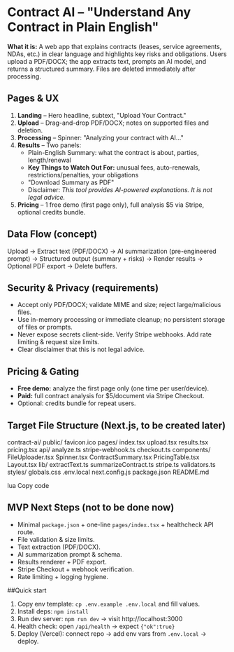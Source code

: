 # Contract AI – "Understand Any Contract in Plain English"

**What it is:** A web app that explains contracts (leases, service agreements, NDAs, etc.) in clear language and highlights key risks and obligations. Users upload a PDF/DOCX; the app extracts text, prompts an AI model, and returns a structured summary. Files are deleted immediately after processing.

## Pages & UX
1. **Landing** – Hero headline, subtext, "Upload Your Contract."
2. **Upload** – Drag-and-drop PDF/DOCX; notes on supported files and deletion.
3. **Processing** – Spinner: "Analyzing your contract with AI…"
4. **Results** – Two panels:
   - Plain-English Summary: what the contract is about, parties, length/renewal
   - **Key Things to Watch Out For:** unusual fees, auto-renewals, restrictions/penalties, your obligations
   - "Download Summary as PDF"
   - Disclaimer: *This tool provides AI-powered explanations. It is not legal advice.*
5. **Pricing** – 1 free demo (first page only), full analysis $5 via Stripe, optional credits bundle.

## Data Flow (concept)
Upload → Extract text (PDF/DOCX) → AI summarization (pre-engineered prompt) → Structured output (summary + risks) → Render results → Optional PDF export → Delete buffers.

## Security & Privacy (requirements)
- Accept only PDF/DOCX; validate MIME and size; reject large/malicious files.
- Use in-memory processing or immediate cleanup; no persistent storage of files or prompts.
- Never expose secrets client-side. Verify Stripe webhooks. Add rate limiting & request size limits.
- Clear disclaimer that this is not legal advice.

## Pricing & Gating
- **Free demo:** analyze the first page only (one time per user/device).
- **Paid:** full contract analysis for $5/document via Stripe Checkout.
- Optional: credits bundle for repeat users.

## Target File Structure (Next.js, to be created later)
contract-ai/
public/
favicon.ico
pages/
index.tsx
upload.tsx
results.tsx
pricing.tsx
api/
analyze.ts
stripe-webhook.ts
checkout.ts
components/
FileUploader.tsx
Spinner.tsx
ContractSummary.tsx
PricingTable.tsx
Layout.tsx
lib/
extractText.ts
summarizeContract.ts
stripe.ts
validators.ts
styles/
globals.css
.env.local
next.config.js
package.json
README.md

lua
Copy code

## MVP Next Steps (not to be done now)
- Minimal `package.json` + one-line `pages/index.tsx` + healthcheck API route.
- File validation & size limits.
- Text extraction (PDF/DOCX).
- AI summarization prompt & schema.
- Results renderer + PDF export.
- Stripe Checkout + webhook verification.
- Rate limiting + logging hygiene.

##Quick start
1. Copy env template: `cp .env.example .env.local` and fill values.
2. Install deps: `npm install`
3. Run dev server: `npm run dev` → visit http://localhost:3000
4. Health check: open `/api/health` → expect `{"ok":true}`
5. Deploy (Vercel): connect repo → add env vars from `.env.local` → deploy.